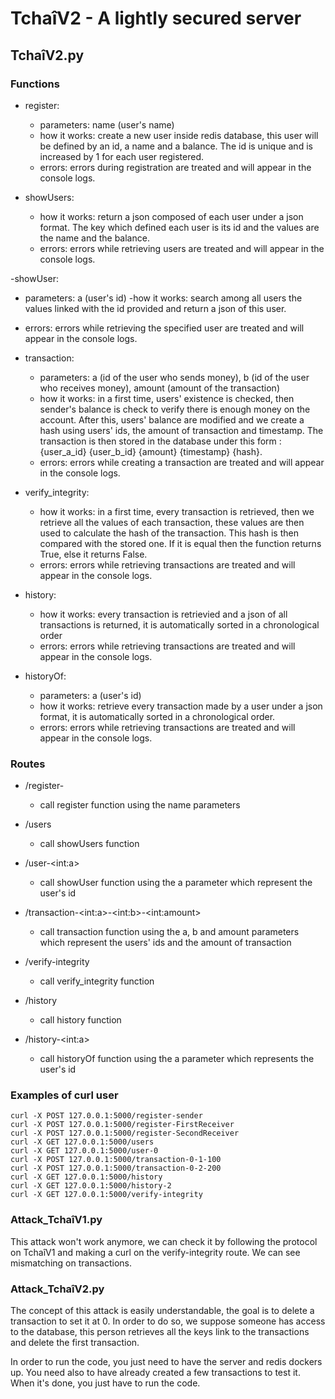 
# TchaîV2 - A lightly secured server

## TchaîV2.py

### Functions

- register: 
  - parameters: name (user's name)
  - how it works: create a new user inside redis database, this user will be defined by an id, a name and a balance. The id is unique and is increased by 1 for each user registered. 
  - errors: errors during registration are treated and will appear in the console logs.

- showUsers:
  - how it works: return a json composed of each user under a json format. The key which defined each user is its id and the values are the name and the balance.
  - errors: errors while retrieving users are treated and will appear in the console logs.

-showUser:
  - parameters: a (user's id)
  -how it works: search among all users the values linked with the id provided and return a json of this user.
  - errors: errors while retrieving the specified user are treated and will appear in the console logs.

- transaction:
  - parameters: a (id of the user who sends money), b (id of the user who receives money), amount (amount of the transaction)
  - how it works: in a first time, users' existence is checked, then sender's balance is check to verify there is enough money on the account. After this, users' balance are modified and we create a hash using users' ids, the amount of transaction and timestamp. The transaction is then stored in the database under this form : {user_a_id} {user_b_id} {amount} {timestamp} {hash}.
  - errors: errors while creating a transaction are treated and will appear in the console logs.

- verify_integrity:
  - how it works: in a first time, every transaction is retrieved, then we retrieve all the values of each transaction, these values are then used to calculate the hash of the transaction. This hash is then compared with the stored one. If it is equal then the function returns True, else it returns False.
  - errors: errors while retrieving transactions are treated and will appear in the console logs.

- history: 
  - how it works: every transaction is retrievied and a json of all transactions is returned, it is automatically sorted in a chronological order
  - errors: errors while retrieving transactions are treated and will appear in the console logs. 

- historyOf:
  - parameters: a (user's id)
  - how it works: retrieve every transaction made by a user under a json format, it is automatically sorted in a chronological order.
  - errors: errors while retrieving transactions are treated and will appear in the console logs. 


### Routes

- /register-<name>
  - call register function using the name parameters

- /users
  - call showUsers function

- /user-\<int:a>
  - call showUser function using the a parameter which represent the user's id

- /transaction-\<int:a>-\<int:b>-\<int:amount>
  - call transaction function using the a, b and amount parameters which represent the users' ids and the amount of transaction

- /verify-integrity
  - call verify_integrity function

- /history
  - call history function

- /history-\<int:a>
  - call historyOf function using the a parameter which represents the user's id

### Examples of curl user

```
curl -X POST 127.0.0.1:5000/register-sender
curl -X POST 127.0.0.1:5000/register-FirstReceiver
curl -X POST 127.0.0.1:5000/register-SecondReceiver
curl -X GET 127.0.0.1:5000/users
curl -X GET 127.0.0.1:5000/user-0
curl -X POST 127.0.0.1:5000/transaction-0-1-100
curl -X POST 127.0.0.1:5000/transaction-0-2-200
curl -X GET 127.0.0.1:5000/history
curl -X GET 127.0.0.1:5000/history-2
curl -X GET 127.0.0.1:5000/verify-integrity
```

### Attack_TchaîV1.py

This attack won't work anymore, we can check it by following the protocol on TchaîV1 and making a curl on the verify-integrity route. We can see mismatching on transactions.

### Attack_TchaîV2.py

The concept of this attack is easily understandable, the goal is to delete a transaction to set it at 0. In order to do so, we suppose someone has access to the database, this person retrieves all the keys link to the transactions and delete the first transaction.

In order to run the code, you just need to have the server and redis dockers up. You need also to have already created a few transactions to test it. When it's done, you just have to run the code.
